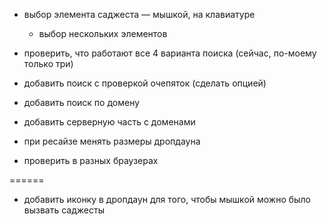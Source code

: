 * выбор элемента саджеста
    — мышкой, на клавиатуре
    - выбор нескольких элементов

* проверить, что работают все 4 варианта поиска (сейчас, по-моему только три)

* добавить поиск с проверкой очепяток (сделать опцией)

* добавить поиск по домену

* добавить серверную часть с доменами

* при ресайзе менять размеры дропдауна

* проверить в разных браузерах

======

* добавить иконку в дропдаун для того, чтобы мышкой можно было вызвать саджесты